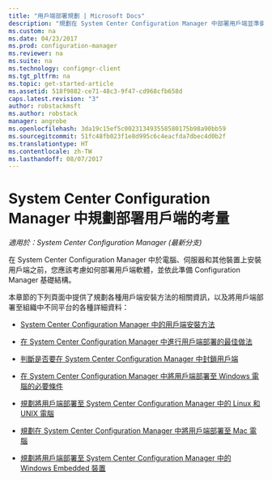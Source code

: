```yaml
---
title: "用戶端部署規劃 | Microsoft Docs"
description: "規劃在 System Center Configuration Manager 中部署用戶端並準備基礎結構。"
ms.custom: na
ms.date: 04/23/2017
ms.prod: configuration-manager
ms.reviewer: na
ms.suite: na
ms.technology: configmgr-client
ms.tgt_pltfrm: na
ms.topic: get-started-article
ms.assetid: 518f9882-ce71-48c3-9f47-cd968cfb658d
caps.latest.revision: "3"
author: robstackmsft
ms.author: robstack
manager: angrobe
ms.openlocfilehash: 3da19c15ef5c002313493558580175b98a90bb59
ms.sourcegitcommit: 51fc48fb023f1e8d995c6c4eacfda7dbec4d0b2f
ms.translationtype: HT
ms.contentlocale: zh-TW
ms.lasthandoff: 08/07/2017
---
```

# <a name="planning-considerations-for-deploying-clients-in-system-center-configuration-manager"></a>System Center Configuration Manager 中規劃部署用戶端的考量

*適用於：System Center Configuration Manager (最新分支)*

在 System Center Configuration Manager 中於電腦、伺服器和其他裝置上安裝用戶端之前，您應該考慮如何部署用戶端軟體，並依此準備 Configuration Manager 基礎結構。  

 本章節的下列頁面中提供了規劃各種用戶端安裝方法的相關資訊，以及將用戶端部署至組織中不同平台的各種詳細資料：  

-   [System Center Configuration Manager 中的用戶端安裝方法](../../../../core/clients/deploy/plan/client-installation-methods.md)  

-   [在 System Center Configuration Manager 中進行用戶端部署的最佳做法](../../../../core/clients/deploy/plan/best-practices-for-client-deployment.md)  

-   [判斷是否要在 System Center Configuration Manager 中封鎖用戶端](../../../../core/clients/deploy/plan/determine-whether-to-block-clients.md)  

-   [在 System Center Configuration Manager 中將用戶端部署至 Windows 電腦的必要條件](../../../../core/clients/deploy/prerequisites-for-deploying-clients-to-windows-computers.md)  

-   [規劃將用戶端部署至 System Center Configuration Manager 中的 Linux 和 UNIX 電腦](../../../../core/clients/deploy/plan/planning-for-client-deployment-to-linux-and-unix-computers.md)  

-   [規劃在 System Center Configuration Manager 中將用戶端部署至 Mac 電腦](../../../../core/clients/deploy/plan/planning-for-client-deployment-to-mac-computers.md)  

-   [規劃將用戶端部署至 System Center Configuration Manager 中的 Windows Embedded 裝置](../../../../core/clients/deploy/plan/planning-for-client-deployment-to-windows-embedded-devices.md)  
